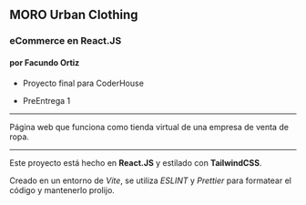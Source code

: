 ## MORO Urban Clothing

### eCommerce en React.JS

#### por Facundo Ortiz

- Proyecto final para CoderHouse

- PreEntrega 1

---

Página web que funciona como tienda virtual de una empresa de venta de ropa.

---

Este proyecto está hecho en **React.JS** y estilado con **TailwindCSS**.

Creado en un entorno de _Vite_, se utiliza _ESLINT_ y _Prettier_ para formatear el código y mantenerlo prolijo.
